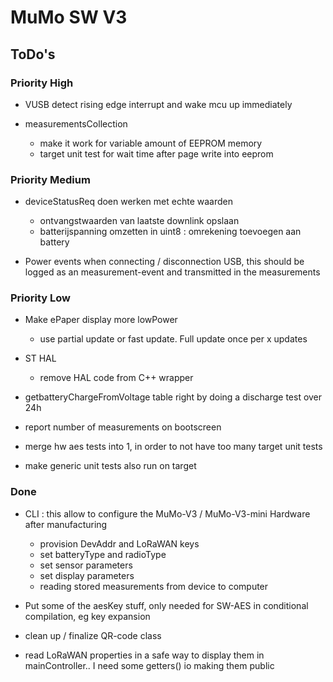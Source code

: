 # MuMo SW V3
## ToDo's

### Priority High

* VUSB
detect rising edge interrupt and wake mcu up immediately

* measurementsCollection
  * make it work for variable amount of EEPROM memory
  * target unit test for wait time after page write into eeprom

### Priority Medium
* deviceStatusReq doen werken met echte waarden
  - ontvangstwaarden van laatste downlink opslaan
  - batterijspanning omzetten in uint8 : omrekening toevoegen aan battery

* Power events
when connecting / disconnection USB, this should be logged as an measurement-event and transmitted in the measurements


### Priority Low
* Make ePaper display more lowPower
  * use partial update or fast update. Full update once per x updates

* ST HAL
  * remove HAL code from C++ wrapper

* getbatteryChargeFromVoltage table right by doing a discharge test over 24h

* report number of measurements on bootscreen
* merge hw aes tests into 1, in order to not have too many target unit tests
* make generic unit tests also run on target

### Done

* CLI : this allow to configure the MuMo-V3 / MuMo-V3-mini Hardware after manufacturing
  * provision DevAddr and LoRaWAN keys
  * set batteryType and radioType
  * set sensor parameters
  * set display parameters
  * reading stored measurements from device to computer

* Put some of the aesKey stuff, only needed for SW-AES in conditional compilation, eg key expansion
* clean up / finalize QR-code class
* read LoRaWAN properties in a safe way to display them in mainController.. I need some getters() io making them public



